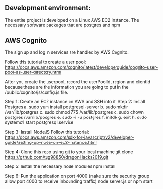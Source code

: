 ## Development environment:

The entire project is developed on a Linux AWS EC2 instance. The necessary software packages that are postgres and npm

## AWS Cognito
The sign up and log in services are handled by AWS Cognito.

Follow this tutorial to create a user pool: https://docs.aws.amazon.com/cognito/latest/developerguide/cognito-user-pool-as-user-directory.html

After you create the userpool, record the userPoolId, region and clientId because these are the information you are going to put in the /public/cognito/js/config.js file. 

Step 1: Create an EC2 instance on AWS and SSH into it.
Step 2: Install Postgres
a. sudo yum install postgresql-server
b. sudo mkdir /var/lib/postgres
c. sudo chmod 775 /var/lib/postgres
d. sudo chown postgres /var/lib/posgres
e. sudo -i -u postgres
f. initdb
g. exit
h. sudo systemctl start postgresql.service

Step 3: Install NodeJS
Follow this tutorial: https://docs.aws.amazon.com/sdk-for-javascript/v2/developer-guide/setting-up-node-on-ec2-instance.html

Step 4: Clone this repo using git to your local machine
git clone https://github.com/tug98850/dragonHacks2019.git

Step 5: Install the necessary node modules
npm install

Step 6: Run the application on port 4000 (make sure the security group allow port 4000 to receive inbounding traffic)
node server.js or npm start

